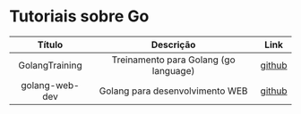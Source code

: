 # Tutoriais sobre Go

Título | Descrição | Link
:----------: | :----------: | :----------:
GolangTraining | Treinamento para Golang (go language) | [github](https://github.com/GoesToEleven/GolangTraining)
golang-web-dev | Golang para desenvolvimento WEB | [github](https://github.com/GoesToEleven/golang-web-dev)
